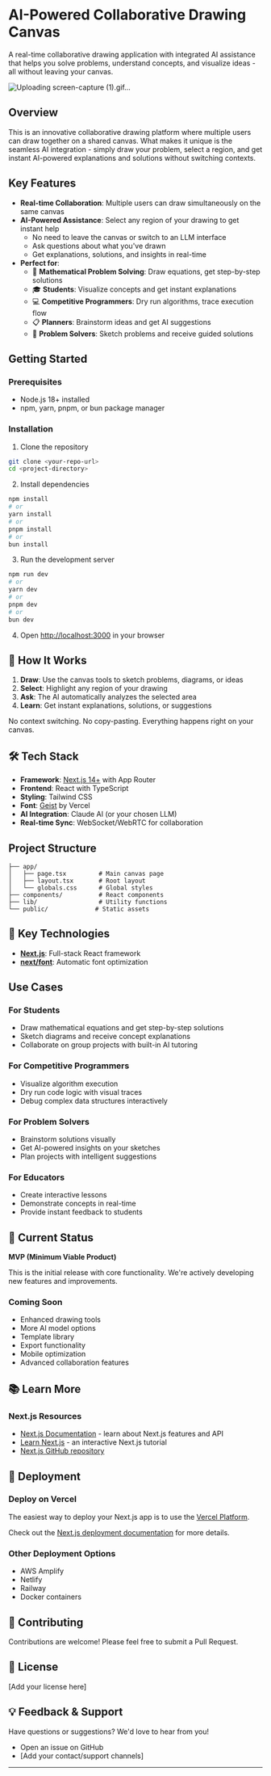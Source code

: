 # AI-Powered Collaborative Drawing Canvas

A real-time collaborative drawing application with integrated AI assistance that helps you solve problems, understand concepts, and visualize ideas - all without leaving your canvas.

![Uploading screen-capture (1).gif…]()

## Overview

This is an innovative collaborative drawing platform where multiple users can draw together on a shared canvas. What makes it unique is the seamless AI integration - simply draw your problem, select a region, and get instant AI-powered explanations and solutions without switching contexts.

##  Key Features

- **Real-time Collaboration**: Multiple users can draw simultaneously on the same canvas
- **AI-Powered Assistance**: Select any region of your drawing to get instant help
  - No need to leave the canvas or switch to an LLM interface
  - Ask questions about what you've drawn
  - Get explanations, solutions, and insights in real-time
- **Perfect for**:
  - 📐 **Mathematical Problem Solving**: Draw equations, get step-by-step solutions
  - 🎓 **Students**: Visualize concepts and get instant explanations
  - 💻 **Competitive Programmers**: Dry run algorithms, trace execution flow
  - 📋 **Planners**: Brainstorm ideas and get AI suggestions
  - 🧠 **Problem Solvers**: Sketch problems and receive guided solutions

##  Getting Started

### Prerequisites

- Node.js 18+ installed
- npm, yarn, pnpm, or bun package manager

### Installation

1. Clone the repository
```bash
git clone <your-repo-url>
cd <project-directory>
```

2. Install dependencies
```bash
npm install
# or
yarn install
# or
pnpm install
# or
bun install
```

3. Run the development server
```bash
npm run dev
# or
yarn dev
# or
pnpm dev
# or
bun dev
```

4. Open [http://localhost:3000](http://localhost:3000) in your browser

## 🎨 How It Works

1. **Draw**: Use the canvas tools to sketch problems, diagrams, or ideas
2. **Select**: Highlight any region of your drawing
3. **Ask**: The AI automatically analyzes the selected area
4. **Learn**: Get instant explanations, solutions, or suggestions

No context switching. No copy-pasting. Everything happens right on your canvas.

## 🛠️ Tech Stack

- **Framework**: [Next.js 14+](https://nextjs.org) with App Router
- **Frontend**: React with TypeScript
- **Styling**: Tailwind CSS
- **Font**: [Geist](https://vercel.com/font) by Vercel
- **AI Integration**: Claude AI (or your chosen LLM)
- **Real-time Sync**: WebSocket/WebRTC for collaboration

##  Project Structure

```
├── app/
│   ├── page.tsx         # Main canvas page
│   ├── layout.tsx       # Root layout
│   └── globals.css      # Global styles
├── components/          # React components
├── lib/                 # Utility functions
└── public/             # Static assets
```

## 🔧 Key Technologies

- **[Next.js](https://nextjs.org/docs)**: Full-stack React framework
- **[next/font](https://nextjs.org/docs/app/building-your-application/optimizing/fonts)**: Automatic font optimization

##  Use Cases

### For Students
- Draw mathematical equations and get step-by-step solutions
- Sketch diagrams and receive concept explanations
- Collaborate on group projects with built-in AI tutoring

### For Competitive Programmers
- Visualize algorithm execution
- Dry run code logic with visual traces
- Debug complex data structures interactively

### For Problem Solvers
- Brainstorm solutions visually
- Get AI-powered insights on your sketches
- Plan projects with intelligent suggestions

### For Educators
- Create interactive lessons
- Demonstrate concepts in real-time
- Provide instant feedback to students

## 🚧 Current Status

**MVP (Minimum Viable Product)**

This is the initial release with core functionality. We're actively developing new features and improvements.

### Coming Soon
- Enhanced drawing tools
- More AI model options
- Template library
- Export functionality
- Mobile optimization
- Advanced collaboration features

## 📚 Learn More

### Next.js Resources
- [Next.js Documentation](https://nextjs.org/docs) - learn about Next.js features and API
- [Learn Next.js](https://nextjs.org/learn) - an interactive Next.js tutorial
- [Next.js GitHub repository](https://github.com/vercel/next.js)

## 🚀 Deployment

### Deploy on Vercel

The easiest way to deploy your Next.js app is to use the [Vercel Platform](https://vercel.com/new?utm_medium=default-template&filter=next.js&utm_source=create-next-app&utm_campaign=create-next-app-readme).

Check out the [Next.js deployment documentation](https://nextjs.org/docs/app/building-your-application/deploying) for more details.

### Other Deployment Options
- AWS Amplify
- Netlify
- Railway
- Docker containers

## 🤝 Contributing

Contributions are welcome! Please feel free to submit a Pull Request.

## 📄 License

[Add your license here]

## 💡 Feedback & Support

Have questions or suggestions? We'd love to hear from you!

- Open an issue on GitHub
- [Add your contact/support channels]

---
